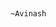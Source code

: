 #
                                                                                                  
                                                                                                        
                                                                                                          ~Avinash







































